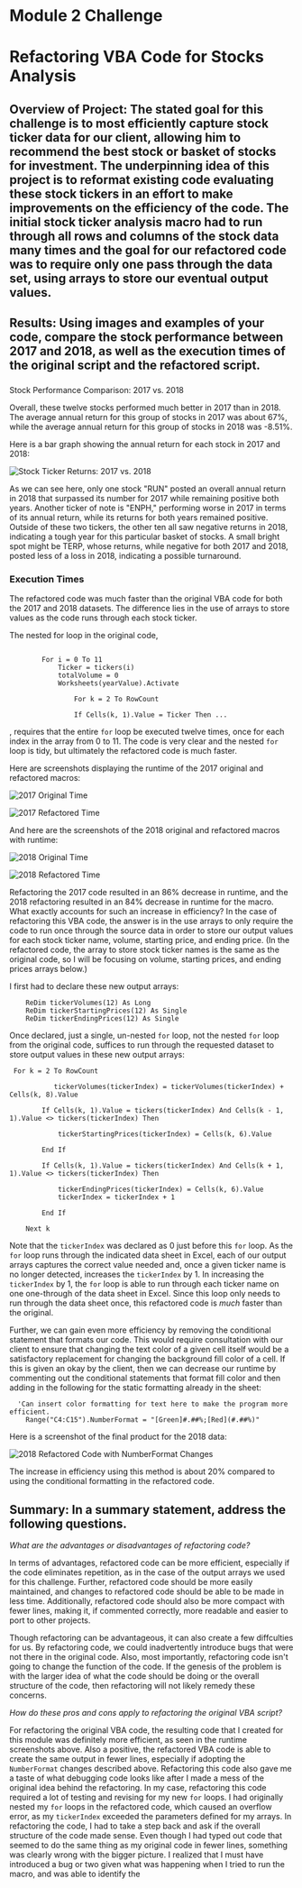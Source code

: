 # Module 2 Challenge
# Refactoring VBA Code for Stocks Analysis

## Overview of Project: The stated goal for this challenge is to most efficiently capture stock ticker data for our client, allowing him to recommend the best stock or basket of stocks for investment. The underpinning idea of this project is to reformat existing code evaluating these stock tickers in an effort to make improvements on the efficiency of the code. The initial stock ticker analysis macro had to run through all rows and columns of the stock data many times and the goal for our refactored code was to require only one pass through the data set, using arrays to store our eventual output values. 

 

## Results: Using images and examples of your code, compare the stock performance between 2017 and 2018, as well as the execution times of the original script and the refactored script.

### 
Stock Performance Comparison: 2017 vs. 2018

Overall, these twelve stocks performed much better in 2017 than in 2018. The average annual return for this group of stocks in 2017 was about 67%, while the average annual return for this group of stocks in 2018 was -8.51%. 

Here is a bar graph showing the annual return for each stock in 2017 and 2018: 

![Stock Ticker Returns: 2017 vs. 2018](https://github.com/Tozerh/stocks-analysis/blob/main/17%20vs%2018%20Comparison.PNG)

As we can see here, only one stock "RUN" posted an overall annual return in 2018 that surpassed its number for 2017 while remaining positive both years. Another ticker of note is "ENPH," performing worse in 2017 in terms of its annual return, while its returns for both years remained positive. Outside of these two tickers, the other ten all saw negative returns in 2018, indicating a tough year for this particular basket of stocks. A small bright spot might be TERP, whose returns, while negative for both 2017 and 2018, posted less of a loss in 2018, indicating a possible turnaround. 
 
### Execution Times

The refactored code was much faster than the original VBA code for both the 2017 and 2018 datasets. The difference lies in the use of arrays to store values as the code runs through each stock ticker. 

The nested for loop in the original code,
```VBA

        For i = 0 To 11
            Ticker = tickers(i)
            totalVolume = 0
            Worksheets(yearValue).Activate
          
                For k = 2 To RowCount
            
                If Cells(k, 1).Value = Ticker Then ...

```

, requires that the entire `for` loop be executed twelve times, once for each index in the array from 0 to 11. The code is very clear and the nested `for` loop is tidy, but ultimately the refactored code is much faster. 

Here are screenshots displaying the runtime of the 2017 original and refactored macros:

![2017 Original Time](https://github.com/Tozerh/stocks-analysis/blob/main/Resources/Module%202.5.3%20-%20Original%20time%20for%202017%20Analysis.PNG)

![2017 Refactored Time](https://github.com/Tozerh/stocks-analysis/blob/main/Resources/VBA_Challenge_2017.PNG)
  

And here are the screenshots of the 2018 original and refactored macros with runtime: 

![2018 Original Time](https://github.com/Tozerh/stocks-analysis/blob/main/Resources/Module%202.5.3%20-%20Original%20time%20for%202018%20Analysis.PNG)

![2018 Refactored Time](https://github.com/Tozerh/stocks-analysis/blob/main/Resources/VBA_Challenge_2018.PNG)

Refactoring the 2017 code resulted in an 86% decrease in runtime, and the 2018 refactoring resulted in an 84% decrease in runtime for the macro. What exactly accounts for such an increase in efficiency? In the case of refactoring this VBA code, the answer is in the use arrays to only require the code to run once through the source data in order to store our output values for each stock ticker name, volume, starting price, and ending price. (In the refactored code, the array to store stock ticker names is the same as the original code, so I will be focusing on volume, starting prices, and ending prices arrays below.)

I first had to declare these new output arrays: 

```VBA
    ReDim tickerVolumes(12) As Long
    ReDim tickerStartingPrices(12) As Single
    ReDim tickerEndingPrices(12) As Single
```
Once declared, just a single, un-nested `for` loop, not the nested `for` loop from the original code, suffices to run through the requested dataset to store output values in these new output arrays:

```VBA
 For k = 2 To RowCount
          
           tickerVolumes(tickerIndex) = tickerVolumes(tickerIndex) + Cells(k, 8).Value
           
        If Cells(k, 1).Value = tickers(tickerIndex) And Cells(k - 1, 1).Value <> tickers(tickerIndex) Then

            tickerStartingPrices(tickerIndex) = Cells(k, 6).Value
        
        End If
       
        If Cells(k, 1).Value = tickers(tickerIndex) And Cells(k + 1, 1).Value <> tickers(tickerIndex) Then

            tickerEndingPrices(tickerIndex) = Cells(k, 6).Value 
            tickerIndex = tickerIndex + 1
        
        End If
    
    Next k
```

Note that the `tickerIndex` was declared as 0 just before this `for` loop. As the `for` loop runs through the indicated data sheet in Excel, each of our output arrays captures the correct value needed and, once a given ticker name is no longer detected, increases the `tickerIndex` by 1. In increasing the `tickerIndex` by 1, the `for` loop is able to run through each ticker name on one one-through of the data sheet in Excel. Since this loop only needs to run through the data sheet once, this refactored code is *much* faster than the original. 

Further, we can gain even more efficiency by removing the conditional statement that formats our code. This would require consultation with our client to ensure that changing the text color of a given cell itself would be a satisfactory replacement for changing the background fill color of a cell. If this is given an okay by the client, then we can decrease our runtime by commenting out the conditional statements that format fill color and then adding in the following for the static formatting already in the sheet: 

```VBA
  'Can insert color formatting for text here to make the program more efficient.
    Range("C4:C15").NumberFormat = "[Green]#.##%;[Red](#.##%)"

```

Here is a screenshot of the final product for the 2018 data: 

![2018 Refactored Code with NumberFormat Changes](https://github.com/Tozerh/stocks-analysis/blob/main/Resources/Module%202.5.3%20-%20Refactored%20time%20for%202018%20Analysis%20-%20With%20NumberFormat%20color%20coding.PNG)

The increase in efficiency using this method is about 20% compared to using the conditional formatting in the refactored code. 


## Summary: In a summary statement, address the following questions.
*What are the advantages or disadvantages of refactoring code?*

 In terms of advantages, refactored code can be more efficient, especially if the code eliminates repetition, as in the case of the output arrays we used for this challenge. Further, refactored code should be more easily maintained, and changes to refactored code should be able to be made in less time. Additionally, refactored code should also be more compact with fewer lines, making it, if commented correctly, more readable and easier to port to other projects. 

 Though refactoring can be advantageous, it can also create a few diffculties for us. By refactoring code, we could inadvertently  introduce bugs that were not there in the original code. Also, most importantly, refactoring code isn't going to change the function of the code. If the genesis of the problem is with the larger idea of what the code should be doing or the overall structure of the code, then refactoring will not likely remedy these concerns.  


*How do these pros and cons apply to refactoring the original VBA script?*
 
 
 For refactoring the original VBA code, the resulting code that I created for this module was definitely more efficient, as seen in the runtime screenshots above. Also a positive, the refactored VBA code is able to create the same output in fewer lines, especially if adopting the `NumberFormat` changes described above. Refactoring this code also gave me a taste of what debugging code looks like after I made a mess of the original idea behind the refactoring. 
 In my case, refactoring this code required a lot of testing and revising for my new `for` loops. I had originally nested my `for` loops in the refactored code, which caused an overflow error, as my `tickerIndex` exceeded the parameters defined for my arrays. In refactoring the code, I had to take a step back and ask if the overall structure of the code made sense. Even though I had typed out code that seemed to do the same thing as my original code in fewer lines, something was clearly wrong with the bigger picture. I realized that I must have introduced a bug or two given what was happening when I tried to run the macro, and was able to identify the  
    
